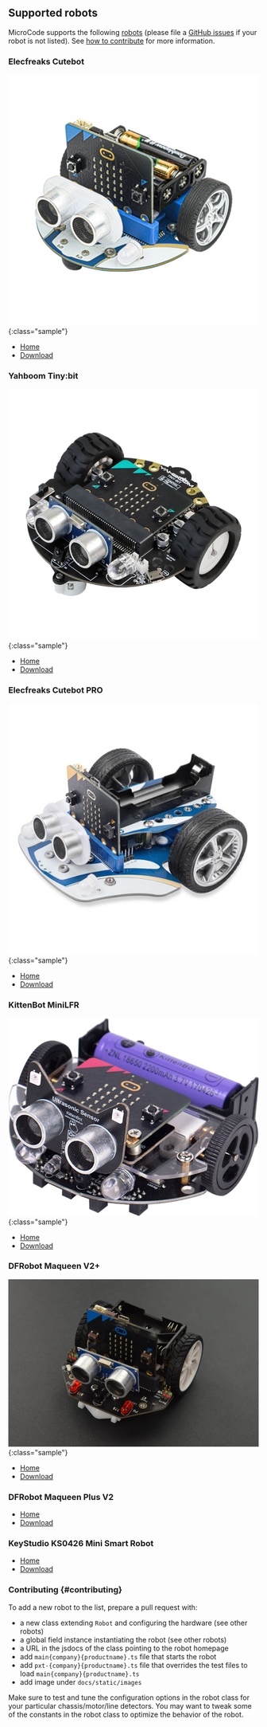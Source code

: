 ## Supported robots

MicroCode supports the following [robots](./robot.md) (please file a [GitHub issues](https://github.com/microsoft/microcode/issues?q=is%3Aissue+is%3Aopen+label%3Arobot) if your robot is not listed).
See [how to contribute](#contributing) for more information.

### Elecfreaks Cutebot

![Photograph of the Cutebot](./images/cutebot.jpeg){:class="sample"}

-   [Home](https://www.elecfreaks.com/micro-bit-smart-cutebot.html)
-   [Download](https://microsoft.github.io/microcode/assets/microcode-robot-elecfreaks-cutebot.hex)

### Yahboom Tiny:bit

![Photograph of the Tiny:bit](./images/tinybit.jpeg){:class="sample"}

-   [Home](http://www.yahboom.net/study/Tiny:bit)
-   [Download](https://microsoft.github.io/microcode/assets/microcode-robot-yahboom-tinybit.hex)

### Elecfreaks Cutebot PRO

![Photograph of the Cutebot PRO](./images/cutebotpro.jpeg){:class="sample"}

-   [Home](https://shop.elecfreaks.com/products/elecfreaks-smart-cutebot-pro-v2-programming-robot-car-for-micro-bit)
-   [Download](https://microsoft.github.io/microcode/assets/microcode-robot-elecfreaks-cutebotpro.hex)

### KittenBot MiniLFR

![Photo of the MiniLFR robot](./images/minilfr.png){:class="sample"}

-   [Home](https://www.kittenbot.cc/products/minilfr)
-   [Download](https://microsoft.github.io/microcode/assets/microcode-robot-kittenbot-minilfr.hex)

### DFRobot Maqueen V2+

![Photograph of the Maqueen](./images/maqueen.jpeg){:class="sample"}

-   [Home](https://wiki.dfrobot.com/micro_Maqueen_for_micro_bit_SKU_ROB0148-EN)
-   [Download](https://microsoft.github.io/microcode/assets/microcode-robot-dfrobot-maqueen.hex)

### DFRobot Maqueen Plus V2

-   [Home](https://www.dfrobot.com/product-2026.html)
-   [Download](https://microsoft.github.io/microcode/assets/microcode-robot-dfrobot-maqueen-plus-v2.hex)

### KeyStudio KS0426 Mini Smart Robot

-   [Home](https://wiki.keyestudio.com/KS0426_Keyestudio_Micro%EF%BC%9Abit_Mini_Smart_Robot_Car_Kit_V2)
-   [Download](https://microsoft.github.io/microcode/assets/microcode-robot-keystudio-minismartrobot.hex)

### Contributing {#contributing}

To add a new robot to the list, prepare a pull request with:

-   a new class extending `Robot` and configuring the hardware (see other robots)
-   a global field instance instantiating the robot (see other robots)
-   a URL in the jsdocs of the class pointing to the robot homepage
-   add `main{company}{productname}.ts` file that starts the robot
-   add `pxt-{company}{productname}.ts` file that overrides the test files to load `main{company}{productname}.ts`
-   add image under `docs/static/images`

Make sure to test and tune the configuration options in the robot class for your particular
chassis/motor/line detectors. You may want to tweak some of the constants in the robot class to optimize the behavior of the robot.
